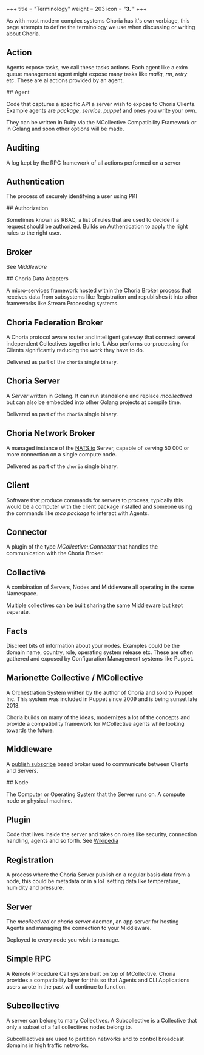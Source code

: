 +++
title = "Terminology"
weight = 203
icon = "<b>3. </b>"
+++

As with most modern complex systems Choria has it's own verbiage, this page attempts to define the terminology we use when discussing or writing about Choria.

## Action

Agents expose tasks, we call these tasks actions. Each agent like a exim queue management agent might expose many tasks like *mailq*, *rm*, *retry* etc. These are al actions provided by an agent.

## Agent

Code that captures a specific API a server wish to expose to Choria Clients. Example agents are *package*, *service*, *puppet* and ones you write your own.

They can be written in Ruby via the MCollective Compatibility Framework or in Golang and soon other options will be made.

## Auditing

A log kept by the RPC framework of all actions performed on a server

## Authentication

The process of securely identifying a user using PKI

## Authorization

Sometimes known as RBAC, a list of rules that are used to decide if a request should be authorized.  Builds on Authentication to apply the right rules to the right user.

## Broker

See *Middleware*

## Choria Data Adapters

A micro-services framework hosted within the Choria Broker process that receives data from subsystems like Registration and republishes it into other frameworks like Stream Processing systems.

## Choria Federation Broker

A Choria protocol aware router and intelligent gateway that connect several independent Collectives together into 1.  Also performs co-processing for Clients significantly reducing the work they have to do.

Delivered as part of the `choria` single binary.

## Choria Server

A *Server* written in Golang. It can run standalone and replace *mcollectived* but can also be embedded into other Golang projects at compile time.

Delivered as part of the `choria` single binary.

## Choria Network Broker

A managed instance of the [NATS.io](https://nats.io) Server, capable of serving 50 000 or more connection on a single compute node.

Delivered as part of the `choria` single binary.

## Client

Software that produce commands for servers to process, typically this would be a computer with the client package installed and someone using the commands like *mco package* to interact with Agents.

## Connector

A plugin of the type *MCollective::Connector* that handles the communication with the Choria Broker.

## Collective

A combination of Servers, Nodes and Middleware all operating in the same Namespace.

Multiple collectives can be built sharing the same Middleware but kept separate.

## Facts

Discreet bits of information about your nodes. Examples could be the domain name, country, role, operating system release etc. These are often gathered and exposed by Configuration Management systems like Puppet.

## Marionette Collective / MCollective

A Orchestration System written by the author of Choria and sold to Puppet Inc. This system was included in Puppet since 2009 and is being sunset late 2018.

Choria builds on many of the ideas, modernizes a lot of the concepts and provide a compatibility framework for MCollective agents while looking towards the future.

## Middleware

A [publish subscribe](https://en.wikipedia.org/wiki/Publish%E2%80%93subscribe_pattern) based broker used to communicate between Clients and Servers.

## Node

The Computer or Operating System that the Server runs on. A compute node or physical machine.

## Plugin

Code that lives inside the server and takes on roles like security, connection handling, agents and so forth. See [Wikipedia](https://en.wikipedia.org/wiki/Plug-in_(computing))

## Registration

A process where the Choria Server publish on a regular basis data from a node, this could be metadata or in a IoT setting data like temperature, humidity and pressure.

## Server

The *mcollectived* or *choria server* daemon, an app server for hosting Agents and managing the connection to your Middleware.

Deployed to every node you wish to manage.

## Simple RPC

A Remote Procedure Call system built on top of MCollective.  Choria provides a compatibility layer for this so that Agents and CLI Applications users wrote in the past will continue to function.

## Subcollective

A server can belong to many Collectives. A Subcollective is a Collective that only a subset of a full collectives nodes belong to.

Subcolllectives are used to partition networks and to control broadcast domains in high traffic networks.


